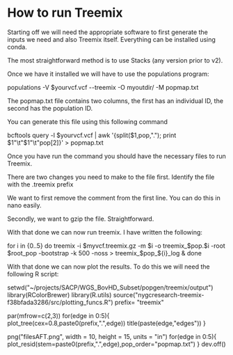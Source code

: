# How to run Treemix

Starting off we will need the appropriate software to first generate the inputs we need and also Treemix itself. Everything can be installed using conda.

The most straightforward method is to use Stacks (any version prior to v2).

Once we have it installed we will have to use the populations program:

populations -V $yourvcf.vcf --treemix -O myoutdir/ -M popmap.txt

The popmap.txt file contains two columns, the first has an individual ID, the second has the population ID.

You can generate this file using this following command

bcftools query -l $yourvcf.vcf | awk '{split($1,pop,"."); print $1"\t"$1"\t"pop[2]}' > popmap.txt

Once you have run the command you should have the necessary files to run Treemix.

There are two changes you need to make to the file first. Identify the file with the .treemix prefix

We want to first remove the comment from the first line. You can do this in nano easily. 

Secondly, we want to gzip the file. Straightforward.

With that done we can now run treemix. I have written the following:

for i in {0..5}
do
 treemix -i $myvcf.treemix.gz -m $i -o treemix_$pop.$i -root $root_pop -bootstrap -k 500 -noss > treemix_$pop_${i}_log &
done

With that done we can now plot the results. To do this we will need the following R script:

setwd("~/projects/SACP/WGS_BovHD_Subset/popgen/treemix/output")
library(RColorBrewer)
library(R.utils)
source("nygcresearch-treemix-f38bfada3286/src/plotting_funcs.R")
prefix= "treemix"

par(mfrow=c(2,3))
for(edge in 0:5){
  plot_tree(cex=0.8,paste0(prefix,".",edge))
  title(paste(edge,"edges"))
}

png("filesAFT.png", width = 10, height = 15, units = "in")
for(edge in 0:5){
  plot_resid(stem=paste0(prefix,".",edge),pop_order="popmap.txt")
}
dev.off()



